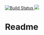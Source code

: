 <p>
  <a href="https://travis-ci.org/guilherme-santos/dbmapping">
    <img src="https://travis-ci.org/guilherme-santos/dbmapping.svg?branch=master" alt="Build Status" />
  </a>
  <a href="https://goreportcard.com/report/github.com/guilherme-santos/dbmapping">
    <img src="https://goreportcard.com/badge/github.com/guilherme-santos/dbmapping" />
  </a>
</p>

# Readme
